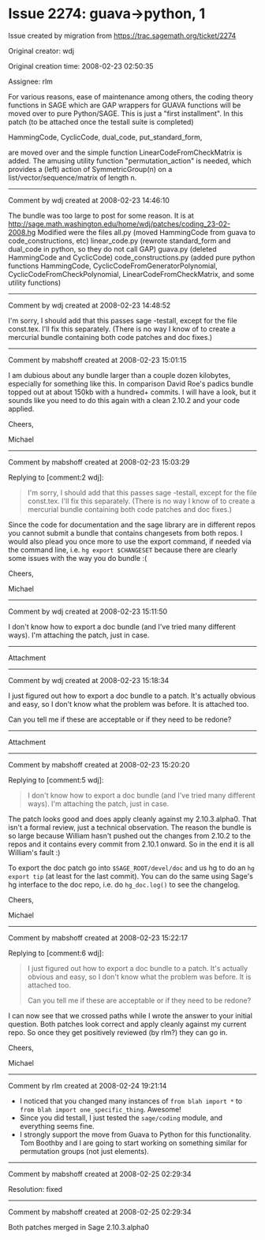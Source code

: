 # Issue 2274: guava->python, 1

Issue created by migration from https://trac.sagemath.org/ticket/2274

Original creator: wdj

Original creation time: 2008-02-23 02:50:35

Assignee: rlm

For various reasons, ease of maintenance among others, the coding theory functions in SAGE which are GAP wrappers for GUAVA functions will be moved over to pure Python/SAGE. This is just a "first installment". In this patch (to be attached once the testall suite is completed)

HammingCode, CyclicCode, dual_code, put_standard_form,

are moved over and the simple function LinearCodeFromCheckMatrix is added.
The amusing utility function "permutation_action" is needed, which provides a
(left) action of SymmetricGroup(n) on a list/vector/sequence/matrix of
length n.


---

Comment by wdj created at 2008-02-23 14:46:10

The bundle was too large to post for some reason. It is at
http://sage.math.washington.edu/home/wdj/patches/coding_23-02-2008.hg
Modified were the files 
all.py (moved HammingCode from guava to code_constructions, etc)
linear_code.py (rewrote standard_form and dual_code in python, so they do not call GAP)
guava.py (deleted HammingCode and CyclicCode)
code_constructions.py (added pure python functions HammingCode, CyclicCodeFromGeneratorPolynomial, CyclicCodeFromCheckPolynomial, LinearCodeFromCheckMatrix, and some utility functions)


---

Comment by wdj created at 2008-02-23 14:48:52

I'm sorry, I should add that this passes sage -testall, except for the file const.tex. I'll fix this separately. (There is no way I know of to create a mercurial bundle containing both code patches and doc fixes.)


---

Comment by mabshoff created at 2008-02-23 15:01:15

I am dubious about any bundle larger than a couple dozen kilobytes, especially for something like this. In comparison David Roe's padics bundle topped out at about 150kb with a hundred+ commits. I will have a look, but it sounds like you need to do this again with a clean 2.10.2 and your code applied.

Cheers,

Michael


---

Comment by mabshoff created at 2008-02-23 15:03:29

Replying to [comment:2 wdj]:
> I'm sorry, I should add that this passes sage -testall, except for the file const.tex. I'll fix this separately. (There is no way I know of to create a mercurial bundle containing both code patches and doc fixes.)

Since the code for documentation and the sage library are in different repos you cannot submit a bundle that contains changesets from both repos. I would also plead you once more to use the export command, if needed via the command line, i.e. `hg export $CHANGESET` because there are clearly some issues with the way you do bundle :(

Cheers,

Michael


---

Comment by wdj created at 2008-02-23 15:11:50

I don't know how to export a doc bundle (and I've tried many different ways). I'm attaching the patch, just in case.


---

Attachment


---

Comment by wdj created at 2008-02-23 15:18:34

I just figured out how to export a doc bundle to a patch. It's actually obvious and easy, so I don't know what the problem was before. It is attached too. 

Can you tell me if these are acceptable or if they need to be redone?


---

Attachment


---

Comment by mabshoff created at 2008-02-23 15:20:20

Replying to [comment:5 wdj]:
> I don't know how to export a doc bundle (and I've tried many different ways). I'm attaching the patch, just in case.

The patch looks good and does apply cleanly against my 2.10.3.alpha0. That isn't a formal review, just a technical observation. The reason the bundle is so large because William hasn't pushed out the changes from 2.10.2 to the repos and it contains every commit from 2.10.1 onward. So in the end it is all William's fault :)

To export the doc patch go into `$SAGE_ROOT/devel/doc` and us hg to do an `hg export tip` (at least for the last commit). You can do the same using Sage's hg interface to the doc repo, i.e. do `hg_doc.log()` to see the changelog.

Cheers,

Michael


---

Comment by mabshoff created at 2008-02-23 15:22:17

Replying to [comment:6 wdj]:
> I just figured out how to export a doc bundle to a patch. It's actually obvious and easy, so I don't know what the problem was before. It is attached too. 
> 
> Can you tell me if these are acceptable or if they need to be redone?

I can now see that we crossed paths while I wrote the answer to your initial question. Both patches look correct and apply cleanly against my current repo. So once they get positively reviewed (by rlm?) they can go in.

Cheers,

Michael


---

Comment by rlm created at 2008-02-24 19:21:14

- I noticed that you changed many instances of `from blah import *` to `from blah import one_specific_thing`. Awesome!
- Since you did testall, I just tested the `sage/coding` module, and everything seems fine.
- I strongly support the move from Guava to Python for this functionality. Tom Boothby and I are going to start working on something similar for permutation groups (not just elements).


---

Comment by mabshoff created at 2008-02-25 02:29:34

Resolution: fixed


---

Comment by mabshoff created at 2008-02-25 02:29:34

Both patches merged in Sage 2.10.3.alpha0
